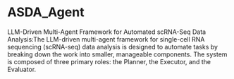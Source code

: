 # ASDA_Agent
LLM-Driven Multi-Agent Framework for Automated scRNA-Seq Data Analysis:The LLM-driven multi-agent framework for single-cell RNA sequencing (scRNA-seq) data analysis is designed to automate tasks by breaking down the work into smaller, manageable components. The system is composed of three primary roles: the Planner, the Executor, and the Evaluator.
